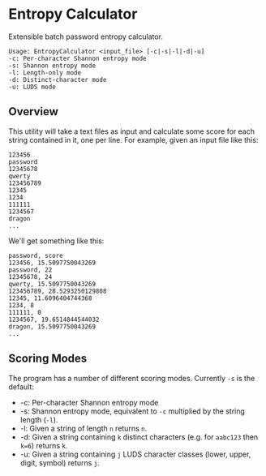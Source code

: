 # Entropy Calculator
Extensible batch password entropy calculator.

```
Usage: EntropyCalculator <input_file> [-c|-s|-l|-d|-u]
-c: Per-character Shannon entropy mode
-s: Shannon entropy mode
-l: Length-only mode
-d: Distinct-character mode
-u: LUDS mode
```

## Overview
This utility will take a text files as input and calculate some score for each string contained in it, one per line. For example, given an input file like this:

```
123456
password
12345678
qwerty
123456789
12345
1234
111111
1234567
dragon
...
```

We'll get something like this:

```
password, score
123456, 15.5097750043269
password, 22
12345678, 24
qwerty, 15.5097750043269
123456789, 28.5293250129808
12345, 11.6096404744368
1234, 8
111111, 0
1234567, 19.6514844544032
dragon, 15.5097750043269
...
```

## Scoring Modes
The program has a number of different scoring modes. Currently `-s` is the default:

* -c: Per-character Shannon entropy mode
* -s: Shannon entropy mode, equivalent to `-c` multiplied by the string length (`-l`).
* -l: Given a string of length `n` returns `n`.
* -d: Given a string containing `k` distinct characters (e.g. for `aabc123` then `k=6`) returns `k`.
* -u: Given a string containing `j` LUDS character classes (lower, upper, digit, symbol) returns `j`.
